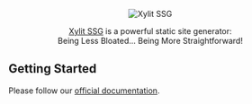 <div align="center">

![Xylit SSG](https://xylit.dev/_astro/logo.C-IlfLKp_Z24Y88P.svg "Xylit SSG")

[Xylit SSG](https://xylit.dev) is a powerful static site generator:  
Being Less Bloated... Being More Straightforward!

</div>

## Getting Started

Please follow our [official documentation](https://xylit.dev/getting-started/installation-and-setup/).
